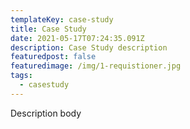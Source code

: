 ```yaml
---
templateKey: case-study
title: Case Study
date: 2021-05-17T07:24:35.091Z
description: Case Study description
featuredpost: false
featuredimage: /img/1-requistioner.jpg
tags:
  - casestudy
---
```

Description body